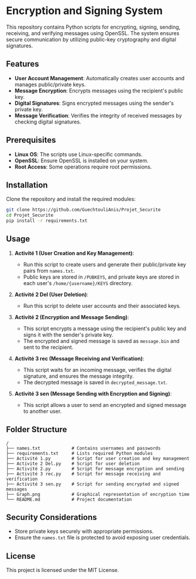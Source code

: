 # Encryption and Signing System

This repository contains Python scripts for encrypting, signing, sending, receiving, and verifying messages using OpenSSL. The system ensures secure communication by utilizing public-key cryptography and digital signatures.

## Features
- **User Account Management**: Automatically creates user accounts and manages public/private keys.
- **Message Encryption**: Encrypts messages using the recipient's public key.
- **Digital Signatures**: Signs encrypted messages using the sender's private key.
- **Message Verification**: Verifies the integrity of received messages by checking digital signatures.

## Prerequisites
- **Linux OS**: The scripts use Linux-specific commands.
- **OpenSSL**: Ensure OpenSSL is installed on your system.
- **Root Access**: Some operations require root permissions.

## Installation
Clone the repository and install the required modules:
```bash
git clone https://github.com/GuechtouliAnis/Projet_Securite
cd Projet_Securite
pip install -r requirements.txt
```

## Usage
1. **Activité 1 (User Creation and Key Management)**:
   - Run this script to create users and generate their public/private key pairs from `names.txt`.
   - Public keys are stored in `/PUBKEYS`, and private keys are stored in each user's `/home/{username}/KEYS` directory.

2. **Activité 2 Del (User Deletion)**:
   - Run this script to delete user accounts and their associated keys.

3. **Activité 2 (Encryption and Message Sending)**:
   - This script encrypts a message using the recipient's public key and signs it with the sender's private key.
   - The encrypted and signed message is saved as `message.bin` and sent to the recipient.

4. **Activité 3 rec (Message Receiving and Verification)**:
   - This script waits for an incoming message, verifies the digital signature, and ensures the message integrity.
   - The decrypted message is saved in `decrypted_message.txt`.

5. **Activité 3 sen (Message Sending with Encryption and Signing)**:
   - This script allows a user to send an encrypted and signed message to another user.

## Folder Structure
```
/
├── names.txt            # Contains usernames and passwords
├── requirements.txt     # Lists required Python modules
├── Activité 1.py        # Script for user creation and key management
├── Activite 2 Del.py    # Script for user deletion
├── Activité 2.py        # Script for message encryption and sending
├── Activité 3 rec.py    # Script for message receiving and verification
├── Activité 3 sen.py    # Script for sending encrypted and signed messages
├── Graph.png            # Graphical representation of encryption time
└── README.md            # Project documentation
```

## Security Considerations
- Store private keys securely with appropriate permissions.
- Ensure the `names.txt` file is protected to avoid exposing user credentials.

## License
This project is licensed under the MIT License.
